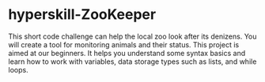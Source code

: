 # hyperskill-ZooKeeper
This short code challenge can help the local zoo look after its denizens. You will create a tool for monitoring animals and their status.
This project is aimed at our beginners. It helps you understand some syntax basics and learn how to work with variables, data storage types such as lists, and while loops.
